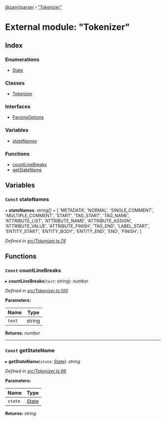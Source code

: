 [@zaml/parser](../README.md) › ["Tokenizer"](_tokenizer_.md)

# External module: "Tokenizer"

## Index

### Enumerations

* [State](../enums/_tokenizer_.state.md)

### Classes

* [Tokenizer](../classes/_tokenizer_.tokenizer.md)

### Interfaces

* [ParsingOptions](../interfaces/_tokenizer_.parsingoptions.md)

### Variables

* [stateNames](_tokenizer_.md#const-statenames)

### Functions

* [countLineBreaks](_tokenizer_.md#const-countlinebreaks)
* [getStateName](_tokenizer_.md#const-getstatename)

## Variables

### `Const` stateNames

• **stateNames**: *string[]* =  [
  'METADATA',
  'NORMAL',
  'SINGLE_COMMENT',
  'MULTIPLE_COMMENT',
  'START',
  'TAG_START',
  'TAG_NAME',
  'ATTRIBUTE_LIST',
  'ATTRIBUTE_NAME',
  'ATTRIBUTE_ASSIGN',
  'ATTRIBUTE_VALUE',
  'ATTRIBUTE_FINISH',
  'TAG_END',
  'LABEL_START',
  'ENTITY_START',
  'ENTITY_BODY',
  'ENTITY_END',
  'END',
  'FINISH',
]

*Defined in [src/Tokenizer.ts:74](https://github.com/nexushubs/zaml-lang/blob/ee5fea7/packages/zaml-parser/src/Tokenizer.ts#L74)*

## Functions

### `Const` countLineBreaks

▸ **countLineBreaks**(`text`: string): *number*

*Defined in [src/Tokenizer.ts:100](https://github.com/nexushubs/zaml-lang/blob/ee5fea7/packages/zaml-parser/src/Tokenizer.ts#L100)*

**Parameters:**

Name | Type |
------ | ------ |
`text` | string |

**Returns:** *number*

___

### `Const` getStateName

▸ **getStateName**(`state`: [State](../enums/_tokenizer_.state.md)): *string*

*Defined in [src/Tokenizer.ts:96](https://github.com/nexushubs/zaml-lang/blob/ee5fea7/packages/zaml-parser/src/Tokenizer.ts#L96)*

**Parameters:**

Name | Type |
------ | ------ |
`state` | [State](../enums/_tokenizer_.state.md) |

**Returns:** *string*
